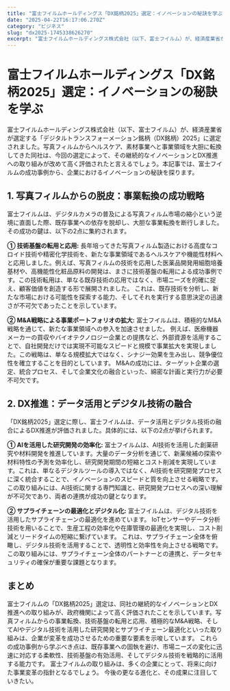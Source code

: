 ```yaml
---
title: "富士フイルムホールディングス「DX銘柄2025」選定：イノベーションの秘訣を学ぶ"
date: "2025-04-22T16:17:06.270Z"
category: "ビジネス"
slug: "dx2025-1745338626270"
excerpt: "富士フイルムホールディングス株式会社（以下、富士フイルム）が、経済産業省が選定する「デジタルトランスフォーメーション銘柄（DX銘柄）2025」に選定されました。写真フィルムからヘルスケア、素材事業へと事業領域を大胆に転換してきた同社は、今回の選定によって、その継続的なイノベーションとDX推進への取り..."
---
```


# 富士フイルムホールディングス「DX銘柄2025」選定：イノベーションの秘訣を学ぶ

富士フイルムホールディングス株式会社（以下、富士フイルム）が、経済産業省が選定する「デジタルトランスフォーメーション銘柄（DX銘柄）2025」に選定されました。写真フィルムからヘルスケア、素材事業へと事業領域を大胆に転換してきた同社は、今回の選定によって、その継続的なイノベーションとDX推進への取り組みが改めて高く評価されたと言えるでしょう。本記事では、富士フイルムの成功事例から、企業におけるイノベーションの秘訣を探ります。


## 1. 写真フィルムからの脱皮：事業転換の成功戦略

富士フイルムは、デジタルカメラの普及による写真フィルム市場の縮小という逆境に直面した際、既存事業への依存を脱却し、大胆な事業転換を断行しました。その成功の鍵は、以下の2点に集約されます。

**① 技術基盤の転用と応用:**  長年培ってきた写真フィルム製造における高度なコロイド技術や精密化学技術を、新たな事業領域であるヘルスケアや機能性材料へと応用しました。例えば、写真フィルムの技術を応用した医薬品開発用細胞培養基材や、高機能性化粧品原料の開発は、まさに技術基盤の転用による成功事例です。この技術転用は、単なる既存技術の応用ではなく、市場ニーズを的確に捉え、顧客価値を創造する形で展開されました。  これは、既存技術を分析し、新たな市場における可能性を探索する能力、そしてそれを実行する意思決定の迅速さが不可欠であったことを示しています。

**②  M&A戦略による事業ポートフォリオの拡大:** 富士フイルムは、積極的なM&A戦略を通じて、新たな事業領域への参入を加速させました。  例えば、医療機器メーカーの買収やバイオテクノロジー企業との提携など、外部資源を活用することで、自社開発だけでは実現不可能なスピードと規模で事業拡大を実現しました。この戦略は、単なる規模拡大ではなく、シナジー効果を生み出し、競争優位性を確立することを目的としています。  M&Aの成功には、ターゲット企業の選定、統合プロセス、そして企業文化の融合といった、綿密な計画と実行力が必要不可欠です。


## 2. DX推進：データ活用とデジタル技術の融合

「DX銘柄2025」選定に際し、富士フイルムは、データ活用とデジタル技術の融合によるDX推進が評価されました。具体的には、以下の2点が挙げられます。

**① AIを活用した研究開発の効率化:**  富士フイルムは、AI技術を活用した創薬研究や材料開発を推進しています。大量のデータ分析を通じて、新薬候補の探索や材料特性の予測を効率化し、研究開発期間の短縮とコスト削減を実現しています。これは、単なるデジタルツールの導入ではなく、AI技術を研究開発プロセスに深く統合することで、イノベーションのスピードと質を向上させる戦略です。  この取り組みには、AI技術に関する専門知識と、研究開発プロセスへの深い理解が不可欠であり、両者の連携が成功の鍵となります。


**② サプライチェーンの最適化とデジタル化:**  富士フイルムは、デジタル技術を活用したサプライチェーンの最適化を進めています。  IoTセンサーやデータ分析技術を用いることで、生産工程の効率化や在庫管理の最適化を実現し、コスト削減とリードタイムの短縮に繋げています。  これは、サプライチェーン全体を俯瞰し、デジタル技術を活用することで、透明性と効率性を向上させる戦略です。  この取り組みには、サプライチェーン全体のパートナーとの連携と、データセキュリティの確保が重要な課題となります。


## まとめ

富士フイルムの「DX銘柄2025」選定は、同社の継続的なイノベーションとDX推進への取り組みが、政府機関によって高く評価されたことを示しています。写真フィルムからの事業転換、技術基盤の転用と応用、積極的なM&A戦略、そしてAIやデジタル技術を活用した研究開発とサプライチェーン最適化といった取り組みは、企業が変革を成功させるための重要な要素を示唆しています。  これらの成功事例から学ぶべき点は、既存事業への固執を避け、市場ニーズの変化に迅速に対応する柔軟性、技術基盤の有効活用、そしてデジタル技術を戦略的に活用する能力です。  富士フイルムの取り組みは、多くの企業にとって、将来に向けた事業変革の指針となるでしょう。  今後の更なる進化と、その成果に注目していきたい。
